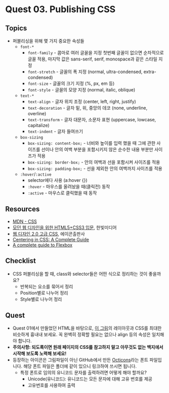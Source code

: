 # Quest 03. Publishing CSS


## Topics
* 퍼블리싱을 위해 몇 가지 중요한 속성들
  * `font-*`
    * `font-family` - 콤마로 여러 글꼴을 지정 첫번째 글꼴이 없으면 순차적으로 글꼴 적용, 마지막 값은 sans-serif, serif, monospace과 같은 스타일 지정
    * `font-stretch` - 글꼴의 폭 지정 (normal, ultra-condensed, extra-condensed)
    * `font-size` - 글꼴의 크기 지정 (%, px, em 등)
    * `font-style` - 글꼴의 모양 지정 (normal, italic, oblique)
  * `text-*`
    * `text-align` - 글자 위치 조정 (center, left, right, justify)
    * `text-decoration` - 글자 밑, 위, 중앙의 데코 (none, underline, overline)
    * `text-transform` - 글자 대문자, 소문자 표현 (uppercase, lowcase, capitalize)
    * `text-indent` - 글자 들여쓰기
  * `box-sizing`
    * `box-sizing: content-box;` - 너비와 높이를 입력 했을 때 그에 관한 사이즈를 선이나 안의 여백 부분을 포함시키지 않은 순수한 내용 부분만 사이즈가 적용
    * `box-sizing: border-box;` - 안의 여백과 선을 포함시켜 사이즈를 적용
    * `box-sizing: padding-box;` - 선을 제외한 안의 여백까지 사이즈를 적용
  * `:hover`/`:active`
    * selector에다 사용 (a:hover {})
    * `:hover` - 마우스를 올려놨을 때(클릭전) 동작
    * `:active` - 마우스로 클릭했을 때 동작
    
## Resources
* [MDN - CSS](https://developer.mozilla.org/ko/docs/Web/CSS)
* [모던 웹 디자인을 위한 HTML5+CSS3 입문](http://www.yes24.com/24/Goods/15683538?Acode=101), 한빛미디어
* [웹 디자인 2.0 고급 CSS](http://www.yes24.com/24/Goods/2808075?Acode=101), 에이콘출판사
* [Centering in CSS: A Complete Guide](https://css-tricks.com/centering-css-complete-guide/)
* [A complete guide to Flexbox](https://css-tricks.com/snippets/css/a-guide-to-flexbox/)

## Checklist
* CSS 퍼블리싱을 할 때, class와 selector들은 어떤 식으로 정리하는 것이 좋을까요?
    * 반복되는 요소를 묶어서 정리
    * Position별로 나누어 정리
    * Style별로 나누어 정리

## Quest
* Quest 01에서 만들었던 HTML을 바탕으로, [이 그림](github.png)의 레이아웃과 CSS를 최대한 비슷하게 흉내내 보세요. 꼭 완벽히 정확할 필요는 없으나 align 등의 속성은 일치해야 합니다.
* **주의사항: 되도록이면 원래 페이지의 CSS를 참고하지 말고 아무것도 없는 백지에서 시작해 보도록 노력해 보세요!**
* 등장하는 아이콘은 그림파일이 아닌 GitHub에서 만든 [Octicons](https://octicons.github.com/)라는 폰트 파일입니다. 해당 폰트 파일은 폴더에 같이 있으니 링크하여 쓰시면 됩니다.
  * 특정 폰트로 임의의 유니코드 문자를 출력하려면 어떻게 해야 할까요?
    * Unicode(유니코드): 유니코드는 모든 문자에 대해 고유 번호를 제공
    * 고유번호를 사용하여 출력
